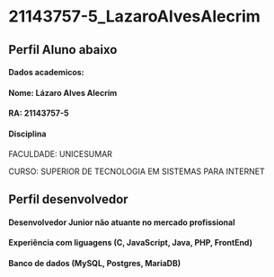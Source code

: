 # 21143757-5_LazaroAlvesAlecrim

## Perfil Aluno abaixo

#### Dados academicos:

#### Nome: Lázaro Alves Alecrim
#### RA: 21143757-5
#### Disciplina
FACULDADE: UNICESUMAR

CURSO: SUPERIOR DE TECNOLOGIA EM SISTEMAS PARA INTERNET


## Perfil desenvolvedor

#### Desenvolvedor Junior não atuante no mercado profissional

#### Experiência com liguagens (C, JavaScript, Java, PHP, FrontEnd)
#### Banco de dados (MySQL,  Postgres, MariaDB)
